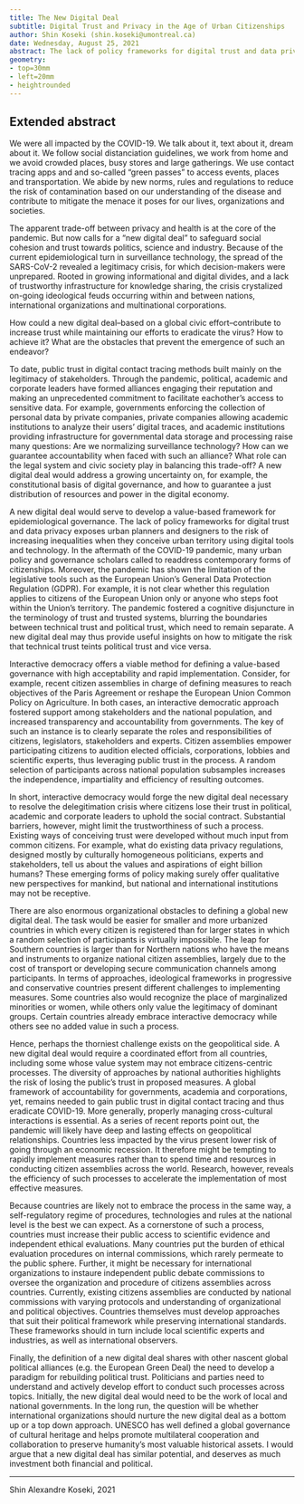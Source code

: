 ```yaml
---
title: The New Digital Deal
subtitle: Digital Trust and Privacy in the Age of Urban Citizenships
author: Shin Koseki (shin.koseki@umontreal.ca)
date: Wednesday, August 25, 2021
abstract: The lack of policy frameworks for digital trust and data privacy exposes urban planners and designers to the risk of increasing inequalities when they conceive urban territory using digital tools and technology. In the aftermath of the COVID-19 pandemic, many urban policy and governance scholars called to readdress contemporary forms of citizenships. In leveraging telecommunication technology in order to prevent the spread of the SARS-CoV-2, the rapid and sometime unplanned unfolding of digital solutions has disrupted several aspects of the urban social contract. One of the most pregnant consequences of this change concerns citizens’ relationship to data privacy and digital trust. While new forms of interactive democracy frameworks offer potential solutions to generate ideas and awareness on issues pertaining to citizenship and digitisation, they have, in most cases, focused on other topics. This article delineates the development of a *New Digital Deal* that would result from such framework. It highlight how a series of citizen assemblies on digital citizenship would contribute to making urban societies more resilient to the rapid transformation of their digital ecosystem. By looking at recent cases of national citizen assemblies in Europe, it defines the means and the requirements for such a process to take place in across national and transnational contexts. A *New Digital Deal* would therefore not only have tremendous benefits on the right and protection of citizens across the globe, but also lay the foundation for more just and fair development of urban territories. 
geometry:
- top=30mm
- left=20mm
- heightrounded
---
```


## Extended abstract

We were all impacted by the COVID-19. We talk about it, text about it, dream about it. We follow social distanciation guidelines, we work from home and we avoid crowded places, busy stores and large gatherings. We use contact tracing apps and and so-called “green passes” to access events, places and transportation. We abide by new norms, rules and regulations to reduce the risk of contamination based on our understanding of the disease and contribute to mitigate the menace it poses for our lives, organizations and societies.

The apparent trade-off between privacy and health is at the core of the pandemic. But now calls for a “new digital deal” to safeguard social cohesion and trust towards politics, science and industry. Because of the current epidemiological turn in surveillance technology, the spread of the SARS-CoV-2 revealed a legitimacy crisis, for which decision-makers were unprepared. Rooted in growing informational and digital divides, and a lack of trustworthy infrastructure for knowledge sharing, the crisis crystalized on-going ideological feuds occurring within and between nations, international organizations and multinational corporations.

How could a new digital deal–based on a global civic effort–contribute to increase trust while maintaining our efforts to eradicate the virus? How to achieve it? What are the obstacles that prevent the emergence of such an endeavor?

To date, public trust in digital contact tracing methods built mainly on the legitimacy of stakeholders. Through the pandemic, political, academic and corporate leaders have formed alliances engaging their reputation and making an unprecedented commitment to facilitate eachother’s access to sensitive data. For example, governments enforcing the collection of personal data by private companies, private companies allowing academic institutions to analyze their users’ digital traces, and academic institutions providing infrastructure for governmental data storage and processing raise many questions: Are we normalizing surveillance technology? How can we guarantee accountability when faced with such an alliance? What role can the legal system and civic society play in balancing this trade-off? A new digital deal would address a growing uncertainty on, for example, the constitutional basis of digital governance, and how to guarantee a just distribution of resources and power in the digital economy.

A new digital deal would serve to develop a value-based framework for epidemiological governance. The lack of policy frameworks for digital trust and data privacy exposes urban planners and designers to the risk of increasing inequalities when they conceive urban territory using digital tools and technology. In the aftermath of the COVID-19 pandemic, many urban policy and governance scholars called to readdress contemporary forms of citizenships. Moreover, the pandemic has shown the limitation of the legislative tools such as the European Union’s General Data Protection Regulation (GDPR). For example, it is not clear whether this regulation applies to citizens of the European Union only or anyone who steps foot within the Union’s territory. The pandemic fostered a cognitive disjuncture in the terminology of trust and trusted systems, blurring the boundaries between technical trust and political trust, which need to remain separate. A new digital deal may thus provide useful insights on how to mitigate the risk that technical trust teints political trust and vice versa.

Interactive democracy offers a viable method for defining a value-based governance with high acceptability and rapid implementation. Consider, for example, recent citizen assemblies in charge of defining measures to reach objectives of the Paris Agreement or reshape the European Union Common Policy on Agriculture. In both cases, an interactive democratic approach fostered support among stakeholders and the national population, and increased transparency and accountability from governments. The key of such an instance is to clearly separate the roles and responsibilities of citizens, legislators, stakeholders and experts. Citizen assemblies empower participating citizens to audition elected officials, corporations, lobbies and scientific experts, thus leveraging public trust in the process. A random selection of participants across national population subsamples increases the independence, impartiality and efficiency of resulting outcomes.

In short, interactive democracy would forge the new digital deal necessary to resolve the delegitimation crisis where citizens lose their trust in political, academic and corporate leaders to uphold the social contract. Substantial barriers, however, might limit the trustworthiness of such a process. Existing ways of conceiving trust were developed without much input from common citizens. For example, what do existing data privacy regulations, designed mostly by culturally homogeneous politicians, experts and stakeholders, tell us about the values and aspirations of eight billion humans? These emerging forms of policy making surely offer qualitative new perspectives for mankind, but national and international institutions may not be receptive.

There are also enormous organizational obstacles to defining a global new digital deal. The task would be easier for smaller and more urbanized countries in which every citizen is registered than for larger states in which a random selection of participants is virtually impossible. The leap for Southern countries is larger than for Northern nations who have the means and instruments to organize national citizen assemblies, largely due to the cost of transport or developing secure communication channels among participants. In terms of approaches, ideological frameworks in progressive and conservative countries present different challenges to implementing measures. Some countries also would recognize the place of marginalized minorities or women, while others only value the legitimacy of dominant groups. Certain countries already embrace interactive democracy while others see no added value in such a process.

Hence, perhaps the thorniest challenge exists on the geopolitical side. A new digital deal would require a coordinated effort from all countries, including some whose value system may not embrace citizens-centric processes. The diversity of approaches by national authorities highlights the risk of losing the public’s trust in proposed measures. A global framework of accountability for governments, academia and corporations, yet, remains needed to gain public trust in digital contact tracing and thus eradicate COVID-19. More generally, properly managing cross-cultural interactions is essential. As a series of recent reports point out, the pandemic will likely have deep and lasting effects on geopolitical relationships. Countries less impacted by the virus present lower risk of going through an economic recession. It therefore might be tempting to rapidly implement measures rather than to spend time and resources in conducting citizen assemblies across the world. Research, however, reveals the efficiency of such processes to accelerate the implementation of most effective measures.

Because countries are likely not to embrace the process in the same way, a self-regulatory regime of procedures, technologies and rules at the national level is the best we can expect. As a cornerstone of such a process, countries must increase their public access to scientific evidence and independent ethical evaluations. Many countries put the burden of ethical evaluation procedures on internal commissions, which rarely permeate to the public sphere. Further, it might be necessary for international organizations to instaure independent public debate commissions to oversee the organization and procedure of citizens assemblies across countries. Currently, existing citizens assemblies are conducted by national commissions with varying protocols and understanding of organizational and political objectives. Countries themselves must develop approaches that suit their political framework while preserving international standards. These frameworks should in turn include local scientific experts and industries, as well as international observers.

Finally, the definition of a new digital deal shares with other nascent global political alliances (e.g. the European Green Deal) the need to develop a paradigm for rebuilding political trust. Politicians and parties need to understand and actively develop effort to conduct such processes across topics. Initially, the new digital deal would need to be the work of local and national governments. In the long run, the question will be whether international organizations should nurture the new digital deal as a bottom up or a top down approach. UNESCO has well defined a global governance of cultural heritage and helps promote multilateral cooperation and collaboration to preserve humanity’s most valuable historical assets. I would argue that a new digital deal has similar potential, and deserves as much investment both financial and political.

*** 

Shin Alexandre Koseki, 2021

